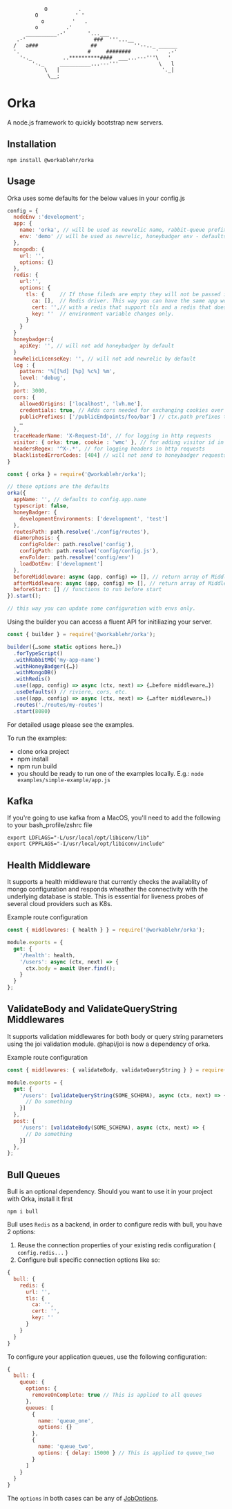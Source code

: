                 O          .
             O            ' '
               o         '   .
             o         .'
          __________.-'       '...___
       .-'                      ###  '''...__
      /   a###                 ##            ''--.._ ______
      '.                      #     ########        '   .-'
        '-._          ..**********####  ___...---'''\   '
            '-._     __________...---'''             \   l
                \   |                                 '._|
                 \__;

# Orka

A node.js framework to quickly bootstrap new servers.

## Installation

`npm install @workablehr/orka`

## Usage

Orka uses some defaults for the below values in your config.js

```js
config = {
  nodeEnv :'development';
  app: {
    name: 'orka', // will be used as newrelic name, rabbit-queue prefix
    env: 'demo' // will be used as newrelic, honeybadger env - defaults to NODE_ENV
  },
  mongodb: {
    url: '',
    options: {}
  },
  redis: {
    url:'',
    options: {
      tls: {     // If those fileds are empty they will not be passed in
        ca: [],  // Redis driver. This way you can have the same app working
        cert: '',// with a redis that support tls and a redis that doesn't with
        key: ''  // environment variable changes only.
      }
    }
  }
  honeybadger:{
    apiKey: '', // will not add honeybadger by default
  }
  newRelicLicenseKey: '', // will not add newrelic by default
  log : {
    pattern: '%[[%d] [%p] %c%] %m',
    level: 'debug',
  },
  port: 3000,
  cors: {
    allowedOrigins: ['localhost', 'lvh.me'],
    credentials: true, // Adds cors needed for exchanging cookies over https.
    publicPrefixes: ['/publicEndpoints/foo/bar'] // ctx.path prefixes that will return access-control-allow-origin: *
    …
  },
  traceHeaderName: 'X-Request-Id', // for logging in http requests
  visitor: { orka: true, cookie : 'wmc' }, // for adding visitor id in ctx.state
  headersRegex: '^X-.*', // for logging headers in http requests
  blacklistedErrorCodes: [404] // will not send to honeybadger requests with this status
}
```

```js
const { orka } = require('@workablehr/orka');

// these options are the defaults
orka({
  appName: '', // defaults to config.app.name
  typescript: false,
  honeyBadger: {
    developmentEnvironments: ['development', 'test']
  },
  routesPath: path.resolve('./config/routes'),
  diamorphosis: {
    configFolder: path.resolve('config'),
    configPath: path.resolve('config/config.js'),
    envFolder: path.resolve('config/env')
    loadDotEnv: ['development']
  },
  beforeMiddleware: async (app, config) => [], // return array of Middlewares or one Middleware
  afterMiddleware: async (app, config) => [], // return array of Middlewares or one Middleware
  beforeStart: [] // functions to run before start
}).start();

// this way you can update some configuration with envs only.
```

Using the builder you can access a fluent API for initiliazing your server.

```js
const { builder } = require('@workablehr/orka');

builder({…some static options here…})
  .forTypeScript()
  .withRabbitMQ('my-app-name')
  .withHoneyBadger({…})
  .withMongoDB()
  .withRedis()
  .use((app, config) => async (ctx, next) => {…before middleware…})
  .useDefaults() // riviere, cors, etc.
  .use((app, config) => async (ctx, next) => {…after middleware…})
  .routes('./routes/my-routes')
  .start(8080)
```

For detailed usage please see the examples.

To run the examples:

- clone orka project
- npm install
- npm run build
- you should be ready to run one of the examples locally. E.g.:
  `node examples/simple-example/app.js`

## Kafka
If you're going to use kafka from a MacOS, you'll need to add the following to your bash_profile/zshrc file
```
export LDFLAGS="-L/usr/local/opt/libiconv/lib"
export CPPFLAGS="-I/usr/local/opt/libiconv/include"
```

## Health Middleware
It supports a health middleware that currently checks the availablity of mongo
configuration and responds wheather the connectivity with the underlying database is stable. This is essential for liveness probes of several cloud providers such as K8s.

Example route configuration

```js
const { middlewares: { health } } = require('@workablehr/orka');

module.exports = {
  get: {
    '/health': health,
    '/users': async (ctx, next) => {
      ctx.body = await User.find();
    }
  }
};
```

## ValidateBody and ValidateQueryString Middlewares
It supports validation middlewares for both body or query string parameters
using the joi validation module. @hapi/joi is now a dependency of orka.

Example route configuration

```js
const { middlewares: { validateBody, validateQueryString } } = require('@workablehr/orka');

module.exports = {
  get: {
    '/users': [validateQueryString(SOME_SCHEMA), async (ctx, next) => {
      // Do something
    }]
  },
  post: {
    '/users': [validateBody(SOME_SCHEMA), async (ctx, next) => {
      // Do something
    }]
  },
};
```

## Bull Queues
Bull is an optional dependency. Should you want to use it in your project with Orka, install it first
```
npm i bull
```
Bull uses `Redis` as a backend, in order to configure redis with bull, you have 2 options:
1. Reuse the connection properties of your existing redis configuration ( `config.redis...` )
2. Configure bull specific connection options like so: 
```js
{ 
  bull: {
    redis: {
      url: '',
      tls: {
        ca: '',
        cert: '',
        key: ''
      }
    }
  } 
}   
```
To configure your application queues, use the following configuration:
```js
{ 
  bull: {
    queue: {
      options: {
        removeOnComplete: true // This is applied to all queues
      },
      queues: [
        {
          name: 'queue_one',
          options: {}
        },
        {
          name: 'queue_two',
          options: { delay: 15000 } // This is applied to queue_two
        }
      ]
    }
  }
}
```
The `options` in both cases can be any of [JobOptions](https://github.com/DefinitelyTyped/DefinitelyTyped/blob/b4330da8ebd802197809ca6f349961a506679d3d/types/bull/index.d.ts#L369).
